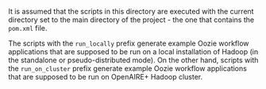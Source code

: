 It is assumed that the scripts in this directory are executed with the current directory set to the main directory of the project - the one that contains the `pom.xml` file.

The scripts with the `run_locally` prefix generate example Oozie workflow applications that are supposed to be run on a local installation of Hadoop (in the standalone or pseudo-distributed mode). On the other hand, scripts with the `run_on_cluster` prefix generate example Oozie workflow applications that are supposed to be run on OpenAIRE+ Hadoop cluster.
